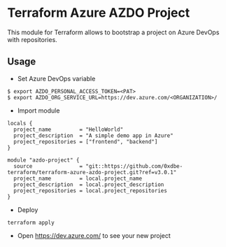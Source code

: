 # Terraform Azure AZDO Project

This module for Terraform allows to bootstrap a project on Azure DevOps with repositories.

## Usage

- Set Azure DevOps variable

```console
$ export AZDO_PERSONAL_ACCESS_TOKEN=<PAT>
$ export AZDO_ORG_SERVICE_URL=https://dev.azure.com/<ORGANIZATION>/
```

- Import module

```hcl
locals {
  project_name         = "HelloWorld"
  project_description  = "A simple demo app in Azure"
  project_repositories = ["frontend", "backend"]
}

module "azdo-project" {
  source               = "git::https://github.com/0xdbe-terraform/terraform-azure-azdo-project.git?ref=v3.0.1"
  project_name         = local.project_name
  project_description  = local.project_description
  project_repositories = local.project_repositories
}
```

- Deploy

```
terraform apply
```

- Open https://dev.azure.com/ to see your new project
